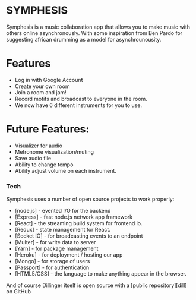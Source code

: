 # SYMPHESIS

Symphesis is a music collaboration app that allows you to make music with others online asynchronously. With some inspiration from Ben Pardo for suggesting african drumming as a model for asynchrounousity. 

# Features

  - Log in with Google Account
  - Create your own room
  - Join a room and jam!
  - Record motifs and broadcast to everyone in the room.
  - We now have 6 different instruments for you to use.


# Future Features:
  - Visualizer for audio
  - Metronome visualization/muting
  - Save audio file
  - Ability to change tempo
  - Ability adjust volume on each instrument.


### Tech

Symphesis uses a number of open source projects to work properly:

* [node.js] - evented I/O for the backend
* [Express] - fast node.js network app framework
* [React] - the streaming build system for frontend io.
* [Redux] - state management for React.
* [Socket IO] - for broadcasting events to an endpoint
* [Multer] -  for write data to server
* [Yarn] - for package management
* [Heroku] - for deployment / hosting our app
* [Mongo] - for storage of users
* [Passport] - for authentication
* [HTML5/CSS] - the language to make anything appear in the browser.

And of course Dillinger itself is open source with a [public repository][dill] on GitHub